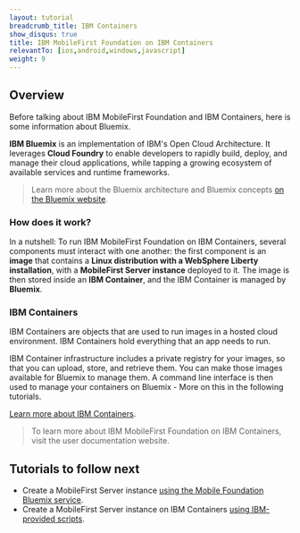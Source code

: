 ```yaml
---
layout: tutorial
breadcrumb_title: IBM Containers
show_disqus: true
title: IBM MobileFirst Foundation on IBM Containers
relevantTo: [ios,android,windows,javascript]
weight: 9
---
```

## Overview
Before talking about IBM MobileFirst Foundation and IBM Containers, here is some information about Bluemix.

**IBM Bluemix** is an implementation of IBM's Open Cloud Architecture. It leverages **Cloud Foundry** to enable developers to rapidly build, deploy, and manage their cloud applications, while tapping a growing ecosystem of available services and runtime frameworks.

> Learn more about the Bluemix architecture and Bluemix concepts [on the Bluemix website](https://www.ng.bluemix.net/docs/overview/overview.html).

### How does it work?
In a nutshell: To run IBM MobileFirst Foundation on IBM Containers, several components must interact with one another: the first component is an **image** that contains a **Linux distribution with a WebSphere Liberty installation**, with a **MobileFirst Server instance** deployed to it. The image is then stored inside an **IBM Container**, and the IBM Container is managed by **Bluemix**.

### IBM Containers
IBM Containers are objects that are used to run images in a hosted cloud environment. IBM Containers hold everything that an app needs to run.

IBM Container infrastructure includes a private registry for your images, so that you can upload, store, and retrieve them. You can make those images available for Bluemix to manage them. A command line interface is then used to manage your containers on Bluemix - More on this in the following tutorials.

[Learn more about IBM Containers](https://www.ng.bluemix.net/docs/containers/container_index.html).

> To learn more about IBM MobileFirst Foundation on IBM Containers, visit the user documentation website.

## Tutorials to follow next
* Create a MobileFirst Server instance [using the Mobile Foundation Bluemix service](using-mobile-foundation/).
* Create a MobileFirst Server instance on IBM Containers [using IBM-provided scripts](mobilefirst-server-using-scripts/).
